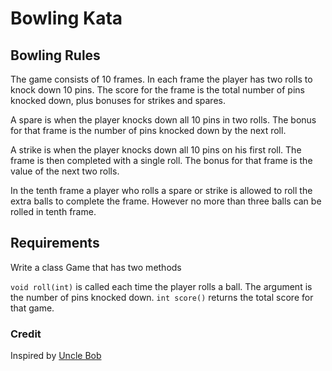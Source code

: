 # Bowling Kata

## Bowling Rules
The game consists of 10 frames. In each frame the player has two rolls to knock down 10 pins. The score for the frame is the total number of pins knocked down, plus bonuses for strikes and spares.


A spare is when the player knocks down all 10 pins in two rolls. The bonus for that frame is the number of pins knocked down by the next roll.


A strike is when the player knocks down all 10 pins on his first roll. The frame is then completed with a single roll. The bonus for that frame is the value of the next two rolls.


In the tenth frame a player who rolls a spare or strike is allowed to roll the extra balls to complete the frame. However no more than three balls can be rolled in tenth frame.


## Requirements
Write a class Game that has two methods

`void roll(int)` is called each time the player rolls a ball. The argument is the number of pins knocked down.
`int score()` returns the total score for that game.


### Credit
Inspired by [Uncle Bob](http://butunclebob.com/ArticleS.UncleBob.TheBowlingGameKata)
